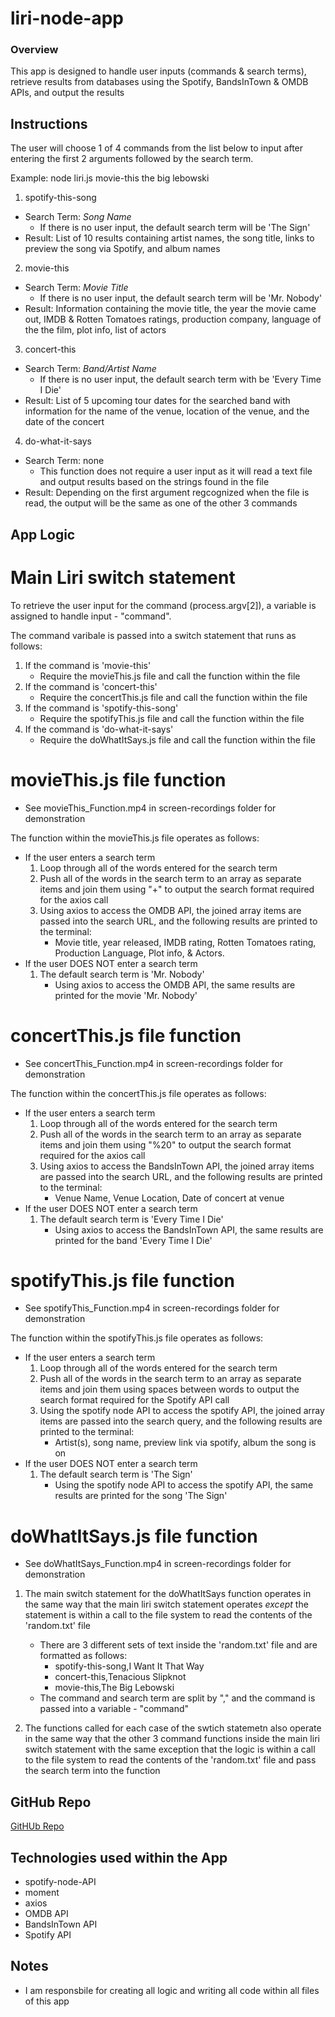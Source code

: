 # liri-node-app

### Overview

This app is designed to handle user inputs (commands & search terms), retrieve results from databases using the Spotify, BandsInTown & OMDB APIs, and output the results

## Instructions

The user will choose 1 of 4 commands from the list below to input after entering the first 2 arguments followed by the search term. 

Example: node liri.js movie-this the big lebowski

1. spotify-this-song
* Search Term: *Song Name*
    * If there is no user input, the default search term will be 'The Sign'
* Result: List of 10 results containing artist names, the song title, links to preview the song via Spotify, and album names

2. movie-this
* Search Term: *Movie Title*
    * If there is no user input, the default search term will be 'Mr. Nobody'
* Result: Information containing the movie title, the year the movie came out, IMDB & Rotten Tomatoes ratings, production company, language of the the film, plot info, list of actors

3. concert-this
* Search Term: *Band/Artist Name*
    * If there is no user input, the default search term with be 'Every Time I Die'
* Result: List of 5 upcoming tour dates for the searched band with information for the name of the venue, location of the venue, and the date of the concert

4. do-what-it-says
* Search Term: none
    * This function does not require a user input as it will read a text file and output results based on the strings found in the file
* Result: Depending on the first argument regcognized when the file is read, the output will be the same as one of the other 3 commands


## App Logic

# Main Liri switch statement

To retrieve the user input for the command (process.argv[2]), a variable is assigned to handle input - "command".

The command varibale is passed into a switch statement that runs as follows:

1. If the command is 'movie-this'
    * Require the movieThis.js file and call the function within the file
2. If the command is 'concert-this'
    * Require the concertThis.js file and call the function within the file
3. If the command is 'spotify-this-song'
    * Require the spotifyThis.js file and call the function within the file
4. If the command is 'do-what-it-says'
    * Require the doWhatItSays.js file and call the function within the file

# movieThis.js file function 

* See movieThis_Function.mp4 in screen-recordings folder for demonstration

The function within the movieThis.js file operates as follows:

* If the user enters a search term
    1. Loop through all of the words entered for the search term
    2. Push all of the words in the search term to an array as separate items and join them using "+" to output the search format required for the axios call
    3. Using axios to access the OMDB API, the joined array items are passed into the search URL, and the following results are printed to the terminal:
        * Movie title, year released, IMDB rating, Rotten Tomatoes rating, Production Language, Plot info, & Actors.
* If the user DOES NOT enter a search term
    1. The default search term is 'Mr. Nobody'
        * Using axios to access the OMDB API, the same results are printed for the movie 'Mr. Nobody'

# concertThis.js file function

* See concertThis_Function.mp4 in screen-recordings folder for demonstration

The function within the concertThis.js file operates as follows:

* If the user enters a search term
    1. Loop through all of the words entered for the search term
    2. Push all of the words in the search term to an array as separate items and join them using "%20" to output the search format required for the axios call
    3. Using axios to access the BandsInTown API, the joined array items are passed into the search URL, and the following results are printed to the terminal:
        * Venue Name, Venue Location, Date of concert at venue
* If the user DOES NOT enter a search term
    1. The default search term is 'Every Time I Die'
        * Using axios to access the BandsInTown API, the same results are printed for the band 'Every Time I Die'

# spotifyThis.js file function

* See spotifyThis_Function.mp4 in screen-recordings folder for demonstration

The function within the spotifyThis.js file operates as follows:

* If the user enters a search term
    1. Loop through all of the words entered for the search term
    2. Push all of the words in the search term to an array as separate items and join them using spaces between words to output the search format required for the Spotify API call
    3. Using the spotify node API to access the spotify API, the joined array items are passed into the search query, and the following results are printed to the terminal:
        * Artist(s), song name, preview link via spotify, album the song is on
* If the user DOES NOT enter a search term
    1. The default search term is 'The Sign'
        * Using the spotify node API to access the spotify API, the same results are printed for the song 'The Sign'

# doWhatItSays.js file function

* See doWhatItSays_Function.mp4 in screen-recordings folder for demonstration

1. The main switch statement for the doWhatItSays function operates in the same way that the main liri switch statement operates *except* the statement is within a call to the file system to read the contents of the 'random.txt' file
    * There are 3 different sets of text inside the 'random.txt' file and are formatted as follows:
        * spotify-this-song,I Want It That Way
        * concert-this,Tenacious Slipknot
        * movie-this,The Big Lebowski
    * The command and search term are split by "," and the command is passed into a variable - "command"

2. The functions called for each case of the swtich statemetn also operate in the same way that the other 3 command functions inside the main liri switch statement with the same exception that the logic is within a call to the file system to read the contents of the 'random.txt' file and pass the search term into the function


## GitHub Repo

[GitHUb Repo](https://github.com/mike881205/liri-node-app)

## Technologies used within the App

* spotify-node-API
* moment
* axios
* OMDB API
* BandsInTown API
* Spotify API

## Notes

* I am responsbile for creating all logic and writing all code within all files of this app


